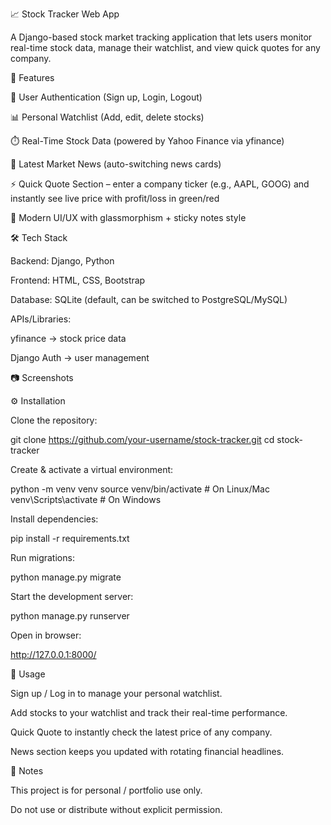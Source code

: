
📈 Stock Tracker Web App

A Django-based stock market tracking application that lets users monitor real-time stock data, manage their watchlist, and view quick quotes for any company.

🚀 Features

🔑 User Authentication (Sign up, Login, Logout)

📊 Personal Watchlist (Add, edit, delete stocks)

⏱️ Real-Time Stock Data (powered by Yahoo Finance via yfinance)

📰 Latest Market News (auto-switching news cards)

⚡ Quick Quote Section – enter a company ticker (e.g., AAPL, GOOG) and instantly see live price with profit/loss in green/red

🎨 Modern UI/UX with glassmorphism + sticky notes style

🛠️ Tech Stack

Backend: Django, Python

Frontend: HTML, CSS, Bootstrap

Database: SQLite (default, can be switched to PostgreSQL/MySQL)

APIs/Libraries:

yfinance → stock price data

Django Auth → user management

📷 Screenshots




⚙️ Installation

Clone the repository:

git clone https://github.com/your-username/stock-tracker.git
cd stock-tracker


Create & activate a virtual environment:

python -m venv venv
source venv/bin/activate   # On Linux/Mac
venv\Scripts\activate      # On Windows


Install dependencies:

pip install -r requirements.txt


Run migrations:

python manage.py migrate



Start the development server:

python manage.py runserver


Open in browser:

http://127.0.0.1:8000/

👤 Usage

Sign up / Log in to manage your personal watchlist.

Add stocks to your watchlist and track their real-time performance.

Quick Quote to instantly check the latest price of any company.

News section keeps you updated with rotating financial headlines.

📌 Notes

This project is for personal / portfolio use only.

Do not use or distribute without explicit permission.
